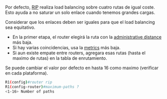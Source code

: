 Por defecto, [RIP](RIP.md) realiza load balancing sobre cuatro rutas de igual coste. Esto ayuda a no saturar un solo enlace cuando tenemos grandes cargas. 

Considerar que los enlaces deben ser iguales para que el load balancing sea equitativo. 
- En la primer etapa, el router elegirá la ruta con la [administrative distance](administrative%20distance.md) más baja. 
- Si hay varias coincidencias, usa la [metrics](metrics.md) más baja. 
- Si aun existe empate entre routers, agregara esas rutas (hasta el maximo de rutas) en la tabla de enrutamiento.

Se puede cambiar el valor por defecto en hasta 16 como maximo (verificar en cada plataforma).

``` bash
R1(config)#router rip
R1(config-router)#maximum-paths ?
<1-16> Number of paths
```